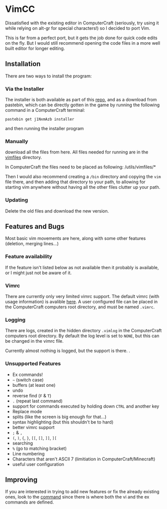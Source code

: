 # VimCC
Dissatisfied with the existing editor in ComputerCraft (seriously, try using it 
while relying on alt-gr for special characters!) so I decided to port Vim.

This is far from a perfect port, but it gets the job done for quick code edits
on the fly. But I would still recommend opening the code files in a more well
built editor for longer editing. 

## Installation
There are two ways to install the program:
### Via the Installer
The installer is both available as part of this [repo](./installer),
and as a download from pastebin, which can be directly gotten in the game by
running the following command in a ComputerCraft terminal: 

	pastebin get j1NxmAzb installer

and then running the installer program

### Manually
download all the files from here.
All files needed for running are in the [vimfiles](./vimfiles) directory.

In ComputerCraft the files need to be placed as following:
	/utils/vimfiles/*

Then I would also recommend creating a `/bin` directory and copying the `vim`
file there, and then adding that directory to your path, to allowing for
starting vim anywhere without having all the other files clutter up your path.

### Updating
Delete the old files and download the new version.

## Features and Bugs
Most basic vim movements are here, along with some other features (deletion,
merging lines...)

### Feature availability
If the feature isn't listed below as not available then it probably is available,
or I might just not be aware of it.

### Vimrc
There are currently only very limited vimrc support. The default vimrc (with
usage information) is avalible [here](./vimfiles/vimrcDefault). A user
configured file can be placed in the ComputerCraft computers root directory, and
must be named `.vimrc`.

### Logging
There are logs, created in the hidden directory `.vimlog` in the ComputerCraft
computers root directory. By default the log level is set to `NONE`, but this
can be changed in the vimrc file.

Currently almost nothing is logged, but the support is there.
.
### Unsupported Features
- Ex commands!
- `~` (switch case)
- buffers (at least one)
- undo
- reverse find (`F` & `T`) 
- `.` (repeat last command)
- support for commands executed by holding down `CTRL` and another key
- Replace mode
- splits (like the screen is big enough for that...)
- syntax highlighting (but this shouldn't be to hard)
- better vimrc support
- `;` & `,`
- `(`, `)`, `{`, `}`, `[[`, `[]`, `]]`, `][`
- searching
- `%` (go to matching bracket)
- Line numbering
- Characters that aren't ASCII 7 (limitiation in ComputerCraft/Minecraft)
- useful user configuration

## Improving
If you are interested in trying to add new features or fix the already existing
ones, look to the [command](./vimfiles/command) since there is where both the vi
and the ex commands are defined.

